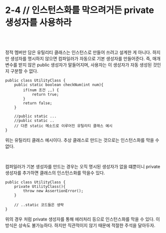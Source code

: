 # 2-4 // 인스턴스화를 막으려거든 private 생성자를 사용하라

<br>
<br>

정적 멤버만 담은 유틸리티 클래스는 인스턴스로 만들어 쓰려고 설계한 게 아니다.
하지만 생성자를 명시하지 않으면 컴파일러가 자동으로 기본 생성자를 만들어준다.
즉, 매개변수를 받지 않은 public 생성자가 말들어지며, 사용자는 이 생성자가 자동 생성된 것인지 구분할 수 없다.

```
public class UtilityClass {
    public static boolean checkNum(int num){
        if(num 조건 ,,) {
            return true;
        }
        return false;
    }

    //public static ...
    //public static ..
    // 다른 static 메소드로 이루어진 유틸리티 클래스 예시
}
```
위는 유틸리티 클래스 예시이다.
추상 클래스로 만드는 것으로는 인스턴스화를 막을 수 없다.

<br>

컴퍼일러가 기본 생성자를 만드는 경우는 오직 명시된 생성자가 없을 떄뿐이니 private 생성자를 추가하면 클래스의 인스턴스화를 막을수 있다.


```
public class UtilityClass {
    private UtilityClass(){
        throw new AssertionError();
    }

    // ..static 코드들은 생략
}
```

위의 경우 처럼 private 생성자를 통해 에러처리 등으로 인스턴스화를 막을 수 있다.
이 방식은 상속도 불가능하다.
하지만 직관적이지 않기 때문에 적절한 주석을 달아두자.
